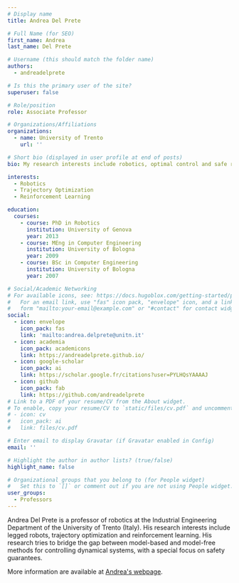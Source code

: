 ```yaml
---
# Display name
title: Andrea Del Prete

# Full Name (for SEO)
first_name: Andrea
last_name: Del Prete

# Username (this should match the folder name)
authors:
  - andreadelprete

# Is this the primary user of the site?
superuser: false

# Role/position
role: Associate Professor

# Organizations/Affiliations
organizations:
  - name: University of Trento
    url: ''

# Short bio (displayed in user profile at end of posts)
bio: My research interests include robotics, optimal control and safe reinforcement learning.

interests:
  - Robotics
  - Trajectory Optimization
  - Reinforcement Learning

education:
  courses:
    - course: PhD in Robotics
      institution: University of Genova
      year: 2013
    - course: MEng in Computer Engineering
      institution: University of Bologna
      year: 2009
    - course: BSc in Computer Engineering
      institution: University of Bologna
      year: 2007

# Social/Academic Networking
# For available icons, see: https://docs.hugoblox.com/getting-started/page-builder/#icons
#   For an email link, use "fas" icon pack, "envelope" icon, and a link in the
#   form "mailto:your-email@example.com" or "#contact" for contact widget.
social:
  - icon: envelope
    icon_pack: fas
    link: 'mailto:andrea.delprete@unitn.it'
  - icon: academia
    icon_pack: academicons
    link: https://andreadelprete.github.io/
  - icon: google-scholar
    icon_pack: ai
    link: https://scholar.google.fr/citations?user=PYLHQsYAAAAJ
  - icon: github
    icon_pack: fab
    link: https://github.com/andreadelprete
# Link to a PDF of your resume/CV from the About widget.
# To enable, copy your resume/CV to `static/files/cv.pdf` and uncomment the lines below.
# - icon: cv
#   icon_pack: ai
#   link: files/cv.pdf

# Enter email to display Gravatar (if Gravatar enabled in Config)
email: ''

# Highlight the author in author lists? (true/false)
highlight_name: false

# Organizational groups that you belong to (for People widget)
#   Set this to `[]` or comment out if you are not using People widget.
user_groups:
  - Professors
---
```


Andrea Del Prete is a professor of robotics at the Industrial Engineering Department of the University of Trento (Italy). His research interests include legged robots, trajectory optimization and reinforcement learning. His research tries to bridge the gap between model-based and model-free methods for controlling dynamical systems, with a special focus on safety guarantees.

More information are available at [Andrea's webpage](https://andreadelprete.github.io/).
